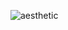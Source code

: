 ![aesthetic]([https://github.com/luscaboone/Projetos/assets/160123367/2e848c68-ae68-4b24-8d16-8bb81256f5f2](https://gifdb.com/images/high/wolf-ride-princess-mononoke-lu12amue5m56egf0.gif))
